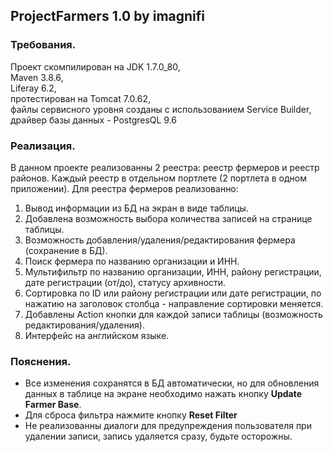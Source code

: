 ## ProjectFarmers 1.0 by imagnifi
  
### Требования.

Проект скомпилирован на JDK 1.7.0_80,<br> Maven 3.8.6,<br> Liferay 6.2,<br>
протестирован на Tomcat 7.0.62,<br> файлы сервисного уровня созданы с использованием
Service Builder,<br> драйвер базы данных - PostgresQL 9.6<br>

### Реализация.

 В данном проекте реализованны 2 реестра: реестр фермеров и реестр районов.
Каждый реестр в отдельном портлете (2 портлета в одном приложении).
Для реестра фермеров реализованно:
1) Вывод информации из БД на экран в виде таблицы.
2) Добавлена возможность выбора количества записей на странице таблицы.
3) Возможность добавления/удаления/редактирования фермера (сохранение в БД).
4) Поиск фермера по названию организации и ИНН.
5) Мультифильтр по названию организации, ИНН, району регистрации, дате регистрации (от/до), статусу архивности.
6) Сортировка по ID или району регистрации или дате регистрации, по нажатию на заголовок столбца - направление сортировки меняется.
7) Добавлены Action кнопки для каждой записи таблицы (возможность редактирования/удаления).
8) Интерфейс на английском языке.

### Пояснения. 

+ Все изменения сохранятся в БД автоматически, но для обновления данных в таблице на экране необходимо нажать
кнопку **Update Farmer Base**.<br>                                                                                                                                            
+ Для сброса фильтра нажмите кнопку **Reset Filter**
+ Не реализованны диалоги для предупреждения пользователя при удалении записи, запись удаляется сразу, будьте осторожны.
